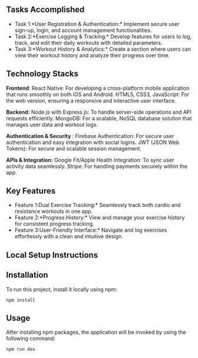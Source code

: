 <h2>Tasks Accomplished</h2>
<ul>
  <li>
    Task 1:*User Registration & Authentication:* Implement secure user sign-up, login, and account management functionalities.
  </li>
  <li>
    Task 2:*Exercise Logging & Tracking:* Develop features for users to log, track, and edit their daily workouts with detailed parameters.
  </li>
  <li>
    Task 3:*Workout History & Analytics:* Create a section where users can view their workout history and analyze their progress over time.
  </li>
</ul>

<h2>Technology Stacks</h2>
<p><strong>Frontend</strong>:
React Native: For developing a cross-platform mobile application that runs smoothly on both iOS and Android.
HTML5, CSS3, JavaScript: For the web version, ensuring a responsive and interactive user interface.

<strong>Backend:</strong>
Node.js with Express.js: To handle server-side operations and API requests efficiently.
MongoDB: For a scalable, NoSQL database solution that manages user data and workout logs.

<strong>Authentication & Security</strong>  :
Firebase Authentication: For secure user authentication and easy integration with social logins.
JWT (JSON Web Tokens): For secure and scalable session management.

<strong>APIs & Integration:</strong>
Google Fit/Apple Health Integration: To sync user activity data seamlessly.
Stripe: For handling payments securely within the app.</p>

<h2>Key Features</h2>
<ul>
  <li>
    Feature 1:Dual Exercise Tracking:* Seamlessly track both cardio and resistance workouts in one app.
  </li>
  <li>
    Feature 2:*Progress History:* View and manage your exercise history for consistent progress tracking.
  </li>
  <li>
    Feature 3:User-Friendly Interface:* Navigate and log exercises effortlessly with a clean and intuitive design.
  </li>
</ul>

<h2>Local Setup Instructions</h2>

## Installation

To run this project, install it locally using npm:

```
npm install
```

## Usage

After installing npm packages, the application will be invoked by using the following command:

```
npm run dev
```
